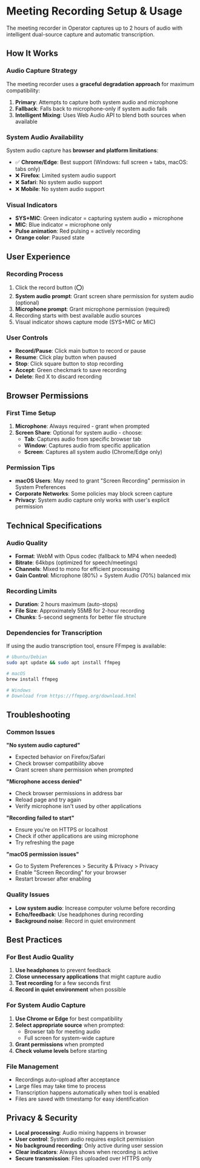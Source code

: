 # Meeting Recording Setup & Usage

The meeting recorder in Operator captures up to 2 hours of audio with intelligent dual-source capture and automatic transcription.

## How It Works

### Audio Capture Strategy
The meeting recorder uses a **graceful degradation approach** for maximum compatibility:

1. **Primary**: Attempts to capture both system audio and microphone
2. **Fallback**: Falls back to microphone-only if system audio fails
3. **Intelligent Mixing**: Uses Web Audio API to blend both sources when available

### System Audio Availability
System audio capture has **browser and platform limitations**:

- ✅ **Chrome/Edge**: Best support (Windows: full screen + tabs, macOS: tabs only)
- ❌ **Firefox**: Limited system audio support
- ❌ **Safari**: No system audio support
- ❌ **Mobile**: No system audio support

### Visual Indicators
- **SYS+MIC**: Green indicator = capturing system audio + microphone
- **MIC**: Blue indicator = microphone only
- **Pulse animation**: Red pulsing = actively recording
- **Orange color**: Paused state

## User Experience

### Recording Process
1. Click the record button (⭕)
2. **System audio prompt**: Grant screen share permission for system audio (optional)
3. **Microphone prompt**: Grant microphone permission (required)
4. Recording starts with best available audio sources
5. Visual indicator shows capture mode (SYS+MIC or MIC)

### User Controls
- **Record/Pause**: Click main button to record or pause
- **Resume**: Click play button when paused
- **Stop**: Click square button to stop recording
- **Accept**: Green checkmark to save recording
- **Delete**: Red X to discard recording

## Browser Permissions

### First Time Setup
1. **Microphone**: Always required - grant when prompted
2. **Screen Share**: Optional for system audio - choose:
   - **Tab**: Captures audio from specific browser tab
   - **Window**: Captures audio from specific application
   - **Screen**: Captures all system audio (Chrome/Edge only)

### Permission Tips
- **macOS Users**: May need to grant "Screen Recording" permission in System Preferences
- **Corporate Networks**: Some policies may block screen capture
- **Privacy**: System audio capture only works with user's explicit permission

## Technical Specifications

### Audio Quality
- **Format**: WebM with Opus codec (fallback to MP4 when needed)
- **Bitrate**: 64kbps (optimized for speech/meetings)
- **Channels**: Mixed to mono for efficient processing
- **Gain Control**: Microphone (80%) + System Audio (70%) balanced mix

### Recording Limits
- **Duration**: 2 hours maximum (auto-stops)
- **File Size**: Approximately 55MB for 2-hour recording
- **Chunks**: 5-second segments for better file structure

### Dependencies for Transcription
If using the audio transcription tool, ensure FFmpeg is available:

```bash
# Ubuntu/Debian
sudo apt update && sudo apt install ffmpeg

# macOS
brew install ffmpeg

# Windows
# Download from https://ffmpeg.org/download.html
```

## Troubleshooting

### Common Issues

**"No system audio captured"**
- Expected behavior on Firefox/Safari
- Check browser compatibility above
- Grant screen share permission when prompted

**"Microphone access denied"**
- Check browser permissions in address bar
- Reload page and try again
- Verify microphone isn't used by other applications

**"Recording failed to start"**
- Ensure you're on HTTPS or localhost
- Check if other applications are using microphone
- Try refreshing the page

**"macOS permission issues"**
- Go to System Preferences > Security & Privacy > Privacy
- Enable "Screen Recording" for your browser
- Restart browser after enabling

### Quality Issues
- **Low system audio**: Increase computer volume before recording
- **Echo/feedback**: Use headphones during recording
- **Background noise**: Record in quiet environment

## Best Practices

### For Best Audio Quality
1. **Use headphones** to prevent feedback
2. **Close unnecessary applications** that might capture audio
3. **Test recording** for a few seconds first
4. **Record in quiet environment** when possible

### For System Audio Capture
1. **Use Chrome or Edge** for best compatibility
2. **Select appropriate source** when prompted:
   - Browser tab for meeting audio
   - Full screen for system-wide capture
3. **Grant permissions** when prompted
4. **Check volume levels** before starting

### File Management
- Recordings auto-upload after acceptance
- Large files may take time to process
- Transcription happens automatically when tool is enabled
- Files are saved with timestamp for easy identification

## Privacy & Security

- **Local processing**: Audio mixing happens in browser
- **User control**: System audio requires explicit permission
- **No background recording**: Only active during user session
- **Clear indicators**: Always shows when recording is active
- **Secure transmission**: Files uploaded over HTTPS only 